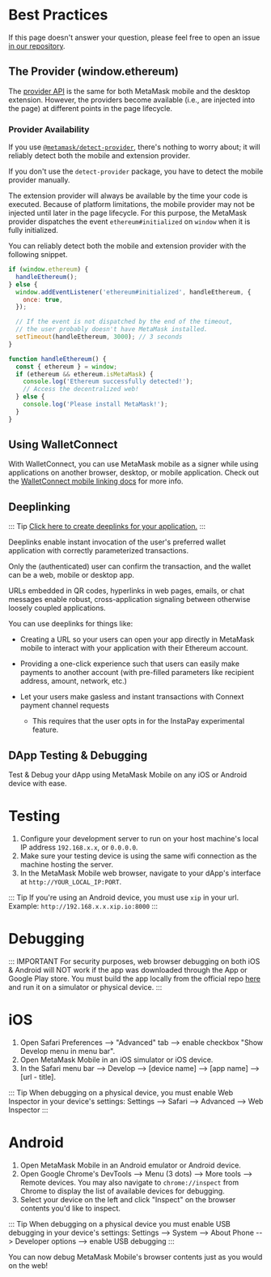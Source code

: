 # Best Practices

If this page doesn't answer your question, please feel free to open an issue [in our repository](https://github.com/MetaMask/metamask-mobile).

## The Provider (window.ethereum)

The [provider API](./ethereum-provider.html) is the same for both MetaMask mobile and the desktop extension.
However, the providers become available (i.e., are injected into the page) at different points in the page lifecycle.

### Provider Availability

If you use [`@metamask/detect-provider`](https://npmjs.com/package/@metamask/detect-provider), there's nothing to worry about; it will reliably detect both the mobile and extension provider.

If you don't use the `detect-provider` package, you have to detect the mobile provider manually.

The extension provider will always be available by the time your code is executed.
Because of platform limitations, the mobile provider may not be injected until later in the page lifecycle.
For this purpose, the MetaMask provider dispatches the event `ethereum#initialized` on `window` when it is fully initialized.

You can reliably detect both the mobile and extension provider with the following snippet.

```javascript
if (window.ethereum) {
  handleEthereum();
} else {
  window.addEventListener('ethereum#initialized', handleEthereum, {
    once: true,
  });

  // If the event is not dispatched by the end of the timeout,
  // the user probably doesn't have MetaMask installed.
  setTimeout(handleEthereum, 3000); // 3 seconds
}

function handleEthereum() {
  const { ethereum } = window;
  if (ethereum && ethereum.isMetaMask) {
    console.log('Ethereum successfully detected!');
    // Access the decentralized web!
  } else {
    console.log('Please install MetaMask!');
  }
}
```

## Using WalletConnect

With WalletConnect, you can use MetaMask mobile as a signer while using applications on another browser, desktop, or mobile application.
Check out the [WalletConnect mobile linking docs](https://docs.walletconnect.org/mobile-linking) for more info.

## Deeplinking

::: Tip
[Click here to create deeplinks for your application.](https://metamask.github.io/metamask-deeplinks/#)
:::

Deeplinks enable instant invocation of the user's preferred wallet application with correctly parameterized transactions.

Only the (authenticated) user can confirm the transaction, and the wallet can be a web, mobile or desktop app.

URLs embedded in QR codes, hyperlinks in web pages, emails, or chat messages enable robust, cross-application signaling between otherwise loosely coupled applications.

You can use deeplinks for things like:

- Creating a URL so your users can open your app directly in MetaMask mobile to interact with your application with their Ethereum account.

- Providing a one-click experience such that users can easily make payments to another account (with pre-filled parameters like recipient address, amount, network, etc.)

- Let your users make gasless and instant transactions with Connext payment channel requests
  - This requires that the user opts in for the InstaPay experimental feature.

## DApp Testing & Debugging

Test & Debug your dApp using MetaMask Mobile on any iOS or Android device with ease.

# Testing

1. Configure your development server to run on your host machine's local IP address `192.168.x.x`, or `0.0.0.0`.
2. Make sure your testing device is using the same wifi connection as the machine hosting the server.
3. In the MetaMask Mobile web browser, navigate to your dApp's interface at `http://YOUR_LOCAL_IP:PORT`. 

::: Tip
If you're using an Android device, you must use `xip` in your url. Example: `http://192.168.x.x.xip.io:8000`
:::

# Debugging

::: IMPORTANT
For security purposes, web browser debugging on both iOS & Android will NOT work if the app was downloaded through the App or Google Play store. You must build the app locally from the official repo [here](https://github.com/MetaMask/metamask-mobile) and run it on a simulator or physical device.
:::

# iOS

1. Open Safari Preferences --> "Advanced" tab --> enable checkbox "Show Develop menu in menu bar".
2. Open MetaMask Mobile in an iOS simulator or iOS device.
3. In the Safari menu bar --> Develop --> [device name] --> [app name] --> [url - title].

::: Tip
When debugging on a physical device, you must enable Web Inspector in your device's settings:
Settings --> Safari --> Advanced --> Web Inspector
:::

# Android

1. Open MetaMask Mobile in an Android emulator or Android device.
2. Open Google Chrome's DevTools --> Menu (3 dots) --> More tools --> Remote devices. You may also navigate to `chrome://inspect` from Chrome to display the list of available devices for debugging.
3. Select your device on the left and click "Inspect" on the browser contents you'd like to inspect.

::: Tip
When debugging on a physical device you must enable USB debugging in your device's settings:
Settings --> System --> About Phone --> Developer options --> enable USB debugging
:::

You can now debug MetaMask Mobile's browser contents just as you would on the web!


